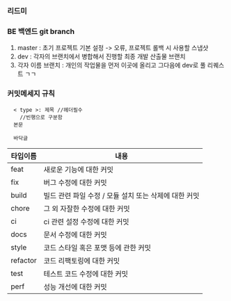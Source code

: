 ### 리드미


### BE 백엔드 git branch

1. master : 초기 프로젝트 기본 설정 -> 오류, 프로젝트 롤백 시 사용할 스냅샷
2. dev : 각자의 브랜치에서 병합해서 진행할 최종 개발 산출물 브랜치
3. 각자 이름 브랜치 : 개인의 작업물을 먼저 이곳에 올리고 그다음에 dev로 풀 리퀘스트 ㄱㄱ

### 커밋메세지 규칙 
~~~
  < type >: 제목 //헤더필수
    //빈행으로 구분함
  본문

  바닥글
~~~
|타입이름|내용
|------|---|
feat|	새로운 기능에 대한 커밋
fix|	버그 수정에 대한 커밋
build|	빌드 관련 파일 수정 / 모듈 설치 또는 삭제에 대한 커밋
chore|	그 외 자잘한 수정에 대한 커밋
ci|	ci 관련 설정 수정에 대한 커밋
docs|	문서 수정에 대한 커밋
style|	코드 스타일 혹은 포맷 등에 관한 커밋
refactor|	코드 리팩토링에 대한 커밋
test|	테스트 코드 수정에 대한 커밋
perf|	성능 개선에 대한 커밋

